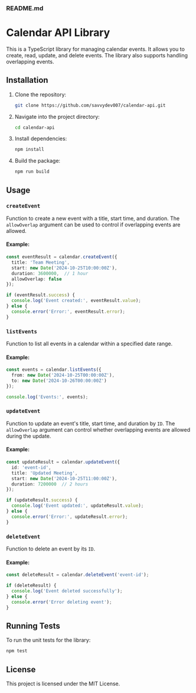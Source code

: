 ### **README.md**

# Calendar API Library

This is a TypeScript library for managing calendar events. It allows you to create, read, update, and delete events. The library also supports handling overlapping events.

## Installation

1. Clone the repository:
   ```bash
   git clone https://github.com/savvydev007/calendar-api.git
   ```

2. Navigate into the project directory:
   ```bash
   cd calendar-api
   ```

3. Install dependencies:
   ```bash
   npm install
   ```

4. Build the package:
   ```bash
   npm run build
   ```

## Usage

### `createEvent`

Function to create a new event with a title, start time, and duration. The `allowOverlap` argument can be used to control if overlapping events are allowed.

#### Example:
```typescript
const eventResult = calendar.createEvent({
  title: 'Team Meeting',
  start: new Date('2024-10-25T10:00:00Z'),
  duration: 3600000,  // 1 hour
  allowOverlap: false
});

if (eventResult.success) {
  console.log('Event created:', eventResult.value);
} else {
  console.error('Error:', eventResult.error);
}
```

### `listEvents`

Function to list all events in a calendar within a specified date range.

#### Example:
```typescript
const events = calendar.listEvents({
  from: new Date('2024-10-25T00:00:00Z'),
  to: new Date('2024-10-26T00:00:00Z')
});

console.log('Events:', events);
```

### `updateEvent`

Function to update an event's title, start time, and duration by `ID`. The `allowOverlap` argument can control whether overlapping events are allowed during the update.

#### Example:
```typescript
const updateResult = calendar.updateEvent({
  id: 'event-id',
  title: 'Updated Meeting',
  start: new Date('2024-10-25T11:00:00Z'),
  duration: 7200000  // 2 hours
});

if (updateResult.success) {
  console.log('Event updated:', updateResult.value);
} else {
  console.error('Error:', updateResult.error);
}
```

### `deleteEvent`

Function to delete an event by its `ID`.

#### Example:
```typescript
const deleteResult = calendar.deleteEvent('event-id');

if (deleteResult) {
  console.log('Event deleted successfully');
} else {
  console.error('Error deleting event');
}
```

## Running Tests

To run the unit tests for the library:

```bash
npm test
```

## License

This project is licensed under the MIT License.